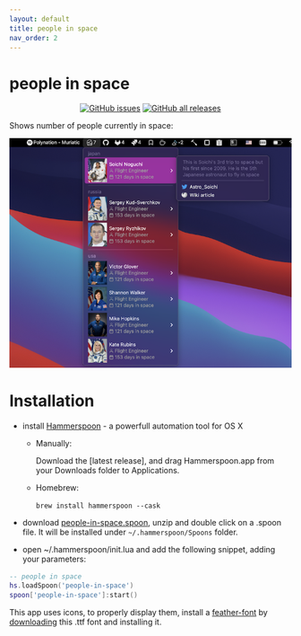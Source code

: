 ```yaml
---
layout: default
title: people in space
nav_order: 2
---
```

# people in space

<p align="center">
  <a href="https://github.com/fork-my-spoons/people-in-space.spoon/issues">
    <img alt="GitHub issues" src="https://img.shields.io/github/issues/fork-my-spoons/people-in-space.spoon"/></a>
  <a href="https://github.com/fork-my-spoons/people-in-space.spoon/releases">
    <img alt="GitHub all releases" src="https://img.shields.io/github/downloads/fork-my-spoons/people-in-space.spoon/total"/></a>
</p>

Shows number of people currently in space:

<p align="center">
  <img src="https://github.com/fork-my-spoons/people-in-space.spoon/raw/master/screenshots/screenshot.png"/>
</p>

# Installation

 - install [Hammerspoon](http://www.hammerspoon.org/) - a powerfull automation tool for OS X
   - Manually:

      Download the [latest release], and drag Hammerspoon.app from your Downloads folder to Applications.
   - Homebrew:

      ```brew install hammerspoon --cask```

 - download [people-in-space.spoon](https://github.com/fork-my-spoons/people-in-space.spoon/releases/download/v1.0/people-in-space.spoon.zip), unzip and double click on a .spoon file. It will be installed under `~/.hammerspoon/Spoons` folder.
 
 - open ~/.hammerspoon/init.lua and add the following snippet, adding your parameters:

```lua
-- people in space
hs.loadSpoon('people-in-space')
spoon['people-in-space']:start()
```

This app uses icons, to properly display them, install a [feather-font](https://github.com/AT-UI/feather-font) by [downloading](https://github.com/AT-UI/feather-font/raw/master/src/fonts/feather.ttf) this .ttf font and installing it.
